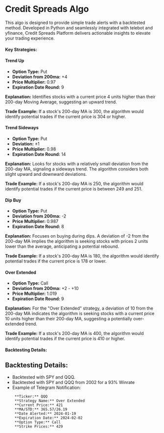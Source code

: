 # Credit Spreads Algo

This algo is designed to provide simple trade alerts with a backtested method. Developed in Python and seamlessly integrated with telebot and yfinance, Credit Spreads Platform delivers actionable insights to elevate your trading experience.

#### Key Strategies:

#### Trend Up

- **Option Type:** Put
- **Deviation from 200ma:** +4
- **Price Multiplier:** 0.97
- **Expiration Date Round:** 9

**Explanation:** Identifies stocks with a current price 4 units higher than their 200-day Moving Average, suggesting an upward trend.

**Trade Example:** If a stock's 200-day MA is 300, the algorithm would identify potential trades if the current price is 304 or higher.

#### Trend Sideways

- **Option Type:** Put
- **Deviation:** ±1
- **Price Multiplier:** 0.98
- **Expiration Date Round:** 14

**Explanation:** Looks for stocks with a relatively small deviation from the 200-day MA, signaling a sideways trend. The algorithm considers both slight upward and downward deviations.

**Trade Example:** If a stock's 200-day MA is 250, the algorithm would identify potential trades if the current price is between 249 and 251.

#### Dip Buy

- **Option Type:** Put
- **Deviation from 200ma:** -2
- **Price Multiplier:** 0.987
- **Expiration Date Round:** 8

**Explanation:** Focuses on buying during dips. A deviation of -2 from the 200-day MA implies the algorithm is seeking stocks with prices 2 units lower than the average, anticipating a potential rebound.

**Trade Example:** If a stock's 200-day MA is 180, the algorithm would identify potential trades if the current price is 178 or lower.

#### Over Extended

- **Option Type:** Call
- **Deviation from 200ma:** +2 - +10
- **Price Multiplier:** 1.019
- **Expiration Date Round:** 9

**Explanation:** For the "Over Extended" strategy, a deviation of 10 from the 200-day MA indicates the algorithm is seeking stocks with a current price 10 units higher than their 200-day MA, suggesting a potentially over-extended trend.

**Trade Example:** If a stock's 200-day MA is 400, the algorithm would identify potential trades if the current price is 410 or higher.

#### Backtesting Details:

## Backtesting Details:

- Backtested with SPY and QQQ.
- Backtested with SPY and QQQ from 2002 for a 93% Winrate
- Example of Telegram Notification:
  ```
   **Ticker:** QQQ
   **Strategy Name:** Over Extended
   **Current Price:** 421
   **MA/STD:** 365.57/26.19
   **Date Alerted:** 2024-01-19
   **Expiration Date:** 2024-02-02
   **Option Type:** Call
   **Strike Prices:** 429
  ```
